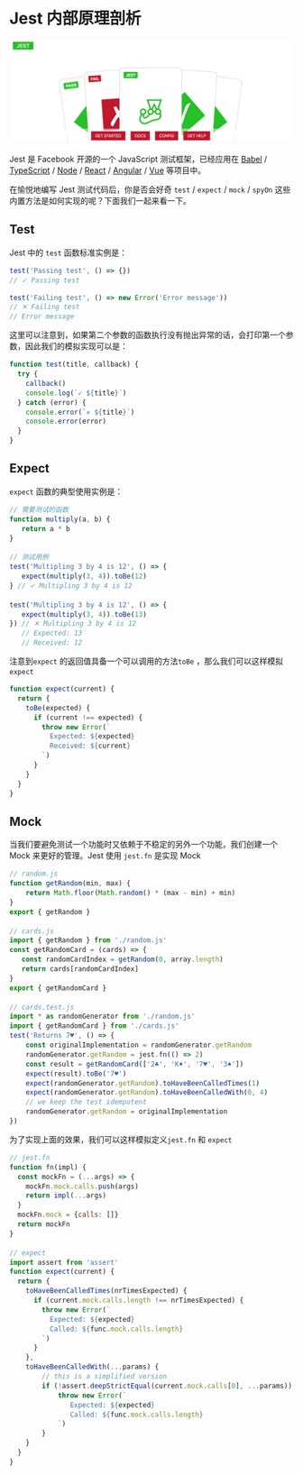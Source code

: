 # Jest 内部原理剖析



![](<../.gitbook/assets/image (151).png>)

Jest 是 Facebook 开源的一个 JavaScript 测试框架，已经应用在  [Babel](https://babeljs.io/) / [TypeScript](https://www.typescriptlang.org/) / [Node](https://nodejs.org/en/) /  [React](https://reactjs.org/) /  [Angular](https://angular.io/) /  [Vue](https://vuejs.org/) 等项目中。

在愉悦地编写 Jest 测试代码后，你是否会好奇 `test` / `expect` / `mock` / `spyOn` 这些内置方法是如何实现的呢？下面我们一起来看一下。

## Test

Jest 中的 `test` 函数标准实例是：

```javascript
test('Passing test', () => {})
// ✓ Passing test
```

```javascript
test('Failing test', () => new Error('Error message'))
// ✕ Failing test
// Error message
```

这里可以注意到，如果第二个参数的函数执行没有抛出异常的话，会打印第一个参数，因此我们的模拟实现可以是：

```javascript
function test(title, callback) {
  try {
    callback()
    console.log(`✓ ${title}`)
  } catch (error) {
    console.error(`✕ ${title}`)
    console.error(error)
  }
}
```

## Expect

`expect` 函数的典型使用实例是：

```javascript
// 需要测试的函数
function multiply(a, b) {
   return a * b
}

// 测试用例
test('Multipling 3 by 4 is 12', () => {
   expect(multiply(3, 4)).toBe(12)
} // ✓ Multipling 3 by 4 is 12

test('Multipling 3 by 4 is 12', () => {
   expect(multiply(3, 4)).toBe(13)
}) // ✕ Multipling 3 by 4 is 12
   // Expected: 13
   // Received: 12
```

注意到`expect` 的返回值具备一个可以调用的方法`toBe` ，那么我们可以这样模拟`expect`&#x20;

```javascript
function expect(current) {
  return {
    toBe(expected) {
      if (current !== expected) {
        throw new Error(`
          Expected: ${expected}
          Received: ${current}
        `)
      }
    }
  }
}
```

## Mock

当我们要避免测试一个功能时又依赖于不稳定的另外一个功能，我们创建一个 Mock 来更好的管理。Jest 使用 `jest.fn` 是实现 Mock

```javascript
// random.js
function getRandom(min, max) {
    return Math.floor(Math.random() * (max - min) + min)
}
export { getRandom }

// cards.js
import { getRandom } from './random.js'
const getRandomCard = (cards) => {
   const randomCardIndex = getRandom(0, array.length)
   return cards[randomCardIndex]
}
export { getRandomCard }

// cards.test.js
import * as randomGenerator from './random.js'
import { getRandomCard } from './cards.js'
test('Returns 7♥', () => {
    const originalImplementation = randomGenerator.getRandom
    randomGenerator.getRandom = jest.fn(() => 2)
    const result = getRandomCard(['2♣', 'K♦️', '7♥', '3♠'])
    expect(result).toBe('7♥')
    expect(randomGenerator.getRandom).toHaveBeenCalledTimes(1)
    expect(randomGenerator.getRandom).toHaveBeenCalledWith(0, 4)
    // we keep the test idempotent
    randomGenerator.getRandom = originalImplementation
})
```

为了实现上面的效果，我们可以这样模拟定义`jest.fn` 和 `expect`&#x20;

```javascript
// jest.fn
function fn(impl) {
  const mockFn = (...args) => {
    mockFn.mock.calls.push(args)
    return impl(...args)
  }
  mockFn.mock = {calls: []}
  return mockFn
}

// expect
import assert from 'assert'
function expect(current) {
  return {
    toHaveBeenCalledTimes(nrTimesExpected) {
      if (current.mock.calls.length !== nrTimesExpected) {
        throw new Error(`
          Expected: ${expected}
          Called: ${func.mock.calls.length}
        `)
      }
    },
    toHaveBeenCalledWith(...params) {
        // this is a simplified version         
        if (!assert.deepStrictEqual(current.mock.calls[0], ...params)) {
            throw new Error(`
               Expected: ${expected}
               Called: ${func.mock.calls.length}
            `)
        }
    }
  }
}
```
